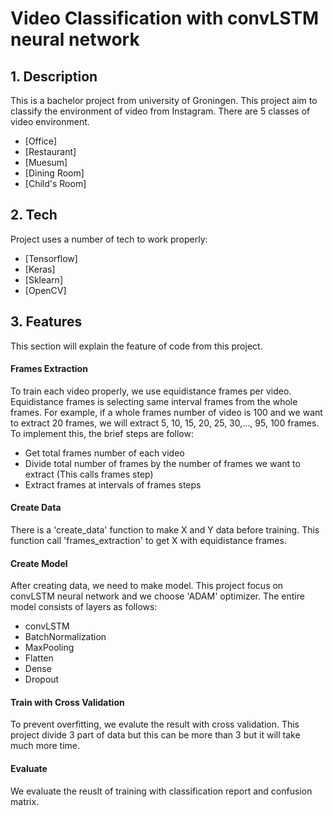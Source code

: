 # Video Classification with convLSTM neural network
## 1. Description

This is a bachelor project from university of Groningen. This project aim to classify the environment of video from Instagram. There are 5 classes of video environment. 
- [Office]
- [Restaurant]
- [Muesum]
- [Dining Room]
- [Child's Room]

## 2. Tech

Project uses a number of tech to work properly:

- [Tensorflow] 
- [Keras] 
- [Sklearn]
- [OpenCV] 

## 3. Features
This section will explain the feature of code from this project.
#### Frames Extraction
To train each video properly, we use equidistance frames per video. Equidistance frames is selecting same interval frames from the whole frames. For example, if a whole frames number of video is 100 and we want to extract 20 frames, we will extract 5, 10, 15, 20, 25, 30,..., 95, 100 frames. To implement this, the brief steps are follow:
- Get total frames number of each video
- Divide total number of frames by the number of frames we want to extract (This calls frames step)
- Extract frames at intervals of frames steps

#### Create Data
There is a 'create_data' function to make X and Y data before training. This function call 'frames_extraction' to get X with equidistance frames.

#### Create Model
After creating data, we need to make model. This project focus on convLSTM neural network and we choose 'ADAM' optimizer.
The entire model consists of layers as follows:
- convLSTM
- BatchNormalization
- MaxPooling
- Flatten
- Dense
- Dropout

#### Train with Cross Validation
To prevent overfitting, we evalute the result with cross validation. This project divide 3 part of data but this can be more than 3 but it will take much more time. 

#### Evaluate
We evaluate the reuslt of training with classification report and confusion matrix.


